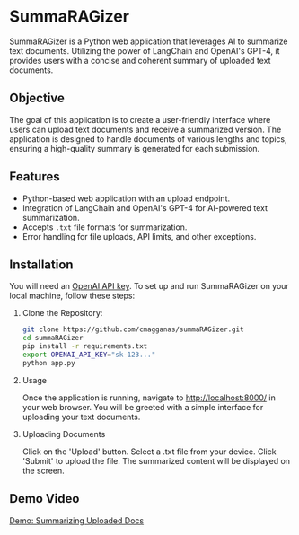 # SummaRAGizer

SummaRAGizer is a Python web application that leverages AI to summarize text documents. Utilizing the power of LangChain and OpenAI's GPT-4, it provides users with a concise and coherent summary of uploaded text documents.

## Objective

The goal of this application is to create a user-friendly interface where users can upload text documents and receive a summarized version. The application is designed to handle documents of various lengths and topics, ensuring a high-quality summary is generated for each submission.

## Features

- Python-based web application with an upload endpoint.
- Integration of LangChain and OpenAI's GPT-4 for AI-powered text summarization.
- Accepts `.txt` file formats for summarization.
- Error handling for file uploads, API limits, and other exceptions.

## Installation

You will need an [OpenAI API key](https://platform.openai.com/account/api-keys).
To set up and run SummaRAGizer on your local machine, follow these steps:

1. Clone the Repository:

    ```bash
    git clone https://github.com/cmagganas/summaRAGizer.git
    cd summaRAGizer
    pip install -r requirements.txt
    export OPENAI_API_KEY="sk-123..."
    python app.py
    ```

2. Usage

    Once the application is running, navigate to <http://localhost:8000/> in your web browser. You will be greeted with a simple interface for uploading your text documents.

3. Uploading Documents

    Click on the 'Upload' button.
    Select a .txt file from your device.
    Click 'Submit' to upload the file.
    The summarized content will be displayed on the screen.

## Demo Video

[Demo: Summarizing Uploaded Docs](https://www.loom.com/share/7f46586938764b72b17ff35b1b06b97c)
